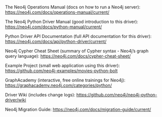 The Neo4j Operations Manual (docs on how to run a Neo4j server): https://neo4j.com/docs/operations-manual/current/

The Neo4j Python Driver Manual (good introduction to this driver): https://neo4j.com/docs/python-manual/current/

Python Driver API Documentation (full API documentation for this driver): https://neo4j.com/docs/api/python-driver/current/

Neo4j Cypher Cheat Sheet (summary of Cypher syntax - Neo4j’s graph query language): https://neo4j.com/docs/cypher-cheat-sheet/

Example Project (small web application using this driver): https://github.com/neo4j-examples/movies-python-bolt

GraphAcademy (interactive, free online trainings for Neo4j): https://graphacademy.neo4j.com/categories/python/

Driver Wiki (includes change logs): https://github.com/neo4j/neo4j-python-driver/wiki

Neo4j Migration Guide: https://neo4j.com/docs/migration-guide/current/